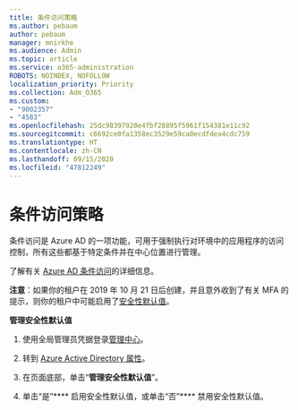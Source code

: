 ```yaml
---
title: 条件访问策略
ms.author: pebaum
author: pebaum
manager: mnirkhe
ms.audience: Admin
ms.topic: article
ms.service: o365-administration
ROBOTS: NOINDEX, NOFOLLOW
localization_priority: Priority
ms.collection: Adm_O365
ms.custom:
- "9002357"
- "4583"
ms.openlocfilehash: 25dc98397920e4fbf28895f5961f154381e11c92
ms.sourcegitcommit: c6692ce0fa1358ec3529e59ca0ecdfdea4cdc759
ms.translationtype: HT
ms.contentlocale: zh-CN
ms.lasthandoff: 09/15/2020
ms.locfileid: "47812249"
---
```

# <a name="conditional-access-policies"></a>条件访问策略

条件访问是 Azure AD 的一项功能，可用于强制执行对环境中的应用程序的访问控制，所有这些都基于特定条件并在中心位置进行管理。

了解有关 [Azure AD 条件访问](https://docs.microsoft.com/azure/active-directory/conditional-access/)的详细信息。  

**注意**：如果你的租户在 2019 年 10 月 21 日后创建，并且意外收到了有关 MFA 的提示，则你的租户中可能启用了[安全性默认值](https://aka.ms/securitydefaults)。

**管理安全性默认值**

1. 使用全局管理员凭据登录[管理中心](https://go.microsoft.com/fwlink/p/?linkid=834822)。

2. 转到 [Azure Active Directory 属性](https://portal.azure.com/#blade/Microsoft_AAD_IAM/ActiveDirectoryMenuBlade/Properties)。

3. 在页面底部，单击“**管理安全性默认值**”。

4. 单击“是”**** 启用安全性默认值，或单击“否”**** 禁用安全性默认值。
